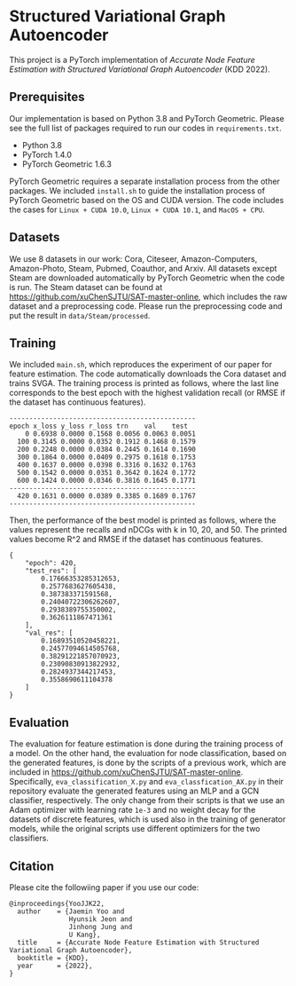 # Structured Variational Graph Autoencoder

This project is a PyTorch implementation of *Accurate Node Feature Estimation
with Structured Variational Graph Autoencoder* (KDD 2022).

## Prerequisites

Our implementation is based on Python 3.8 and PyTorch Geometric. Please see the
full list of packages required to run  our codes in `requirements.txt`.

- Python 3.8
- PyTorch 1.4.0
- PyTorch Geometric 1.6.3

PyTorch Geometric requires a separate installation process from the other
packages. We included `install.sh` to guide the installation process of PyTorch
Geometric based on the OS and CUDA version. The code includes the cases for
`Linux + CUDA 10.0`, `Linux + CUDA 10.1`, and `MacOS + CPU`.

## Datasets

We use 8 datasets in our work: Cora, Citeseer, Amazon-Computers, Amazon-Photo,
Steam, Pubmed, Coauthor, and Arxiv. All datasets except Steam are downloaded
automatically by PyTorch Geometric when the code is run. The Steam dataset can
be found at https://github.com/xuChenSJTU/SAT-master-online, which includes the
raw dataset and a preprocessing code. Please run the preprocessing code and put
the result in `data/Steam/processed`.

## Training

We included `main.sh`, which reproduces the experiment of our paper for feature
estimation. The code automatically downloads the Cora dataset and trains SVGA.
The training process is printed as follows, where the last line corresponds to
the best epoch with the highest validation recall (or RMSE if the dataset has
continuous features).

```
-----------------------------------------------
epoch x_loss y_loss r_loss trn    val    test
    0 0.6938 0.0000 0.1568 0.0056 0.0063 0.0051
  100 0.3145 0.0000 0.0352 0.1912 0.1468 0.1579
  200 0.2248 0.0000 0.0384 0.2445 0.1614 0.1690
  300 0.1864 0.0000 0.0409 0.2975 0.1618 0.1753
  400 0.1637 0.0000 0.0398 0.3316 0.1632 0.1763
  500 0.1542 0.0000 0.0351 0.3642 0.1624 0.1772
  600 0.1424 0.0000 0.0346 0.3816 0.1645 0.1771
-----------------------------------------------
  420 0.1631 0.0000 0.0389 0.3385 0.1689 0.1767
-----------------------------------------------
```

Then, the performance of the best model is printed as follows, where the values
represent the recalls and nDCGs with k in 10, 20, and 50. The printed values
become R^2 and RMSE if the dataset has continuous features. 

```
{
    "epoch": 420,
    "test_res": [
        0.17666353285312653,
        0.2577683627605438,
        0.387383371591568,
        0.24040722306262607,
        0.2938389755350002,
        0.3626111867471361
    ],
    "val_res": [
        0.16893510520458221,
        0.24577094614505768,
        0.38291221857070923,
        0.23090830913822932,
        0.2824937344217453,
        0.3558690611104378
    ]
}
```

## Evaluation

The evaluation for feature estimation is done during the training process of a
model. On the other hand, the evaluation for node classification, based on the
generated features, is done by the scripts of a previous work, which are
included in https://github.com/xuChenSJTU/SAT-master-online. Specifically,
`eva_classification_X.py` and `eva_classfication_AX.py` in their repository
evaluate the generated features using an MLP and a GCN classifier, respectively.
The only change from their scripts is that we use an Adam optimizer with
learning rate `1e-3` and no weight decay for the datasets of discrete features,
which is used also in the training of generator models, while the original
scripts use different optimizers for the two classifiers.

## Citation

Please cite the followiing paper if you use our code:
```
@inproceedings{YooJJK22,
  author    = {Jaemin Yoo and
               Hyunsik Jeon and
               Jinhong Jung and
               U Kang},
  title     = {Accurate Node Feature Estimation with Structured Variational Graph Autoencoder},
  booktitle = {KDD},
  year      = {2022},
}
```
